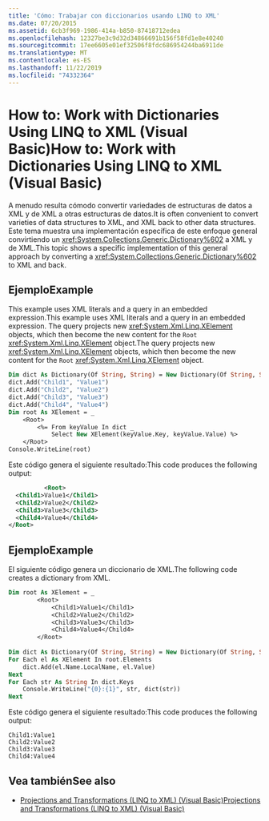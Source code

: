 ```yaml
---
title: 'Cómo: Trabajar con diccionarios usando LINQ to XML'
ms.date: 07/20/2015
ms.assetid: 6cb3f969-1986-414a-b850-87418712edea
ms.openlocfilehash: 12327be3c9d32d34866691b156f58fd1e8e40240
ms.sourcegitcommit: 17ee6605e01ef32506f8fdc686954244ba6911de
ms.translationtype: MT
ms.contentlocale: es-ES
ms.lasthandoff: 11/22/2019
ms.locfileid: "74332364"
---
```

# <a name="how-to-work-with-dictionaries-using-linq-to-xml-visual-basic"></a><span data-ttu-id="4d02b-102">How to: Work with Dictionaries Using LINQ to XML (Visual Basic)</span><span class="sxs-lookup"><span data-stu-id="4d02b-102">How to: Work with Dictionaries Using LINQ to XML (Visual Basic)</span></span>
<span data-ttu-id="4d02b-103">A menudo resulta cómodo convertir variedades de estructuras de datos a XML y de XML a otras estructuras de datos.</span><span class="sxs-lookup"><span data-stu-id="4d02b-103">It is often convenient to convert varieties of data structures to XML, and XML back to other data structures.</span></span> <span data-ttu-id="4d02b-104">Este tema muestra una implementación específica de este enfoque general convirtiendo un <xref:System.Collections.Generic.Dictionary%602> a XML y de XML.</span><span class="sxs-lookup"><span data-stu-id="4d02b-104">This topic shows a specific implementation of this general approach by converting a <xref:System.Collections.Generic.Dictionary%602> to XML and back.</span></span>  
  
## <a name="example"></a><span data-ttu-id="4d02b-105">Ejemplo</span><span class="sxs-lookup"><span data-stu-id="4d02b-105">Example</span></span>  
 <span data-ttu-id="4d02b-106">This example uses XML literals and a query in an embedded expression.</span><span class="sxs-lookup"><span data-stu-id="4d02b-106">This example uses XML literals and a query in an embedded expression.</span></span> <span data-ttu-id="4d02b-107">The query projects new <xref:System.Xml.Linq.XElement> objects, which then become the new content for the `Root` <xref:System.Xml.Linq.XElement> object.</span><span class="sxs-lookup"><span data-stu-id="4d02b-107">The query projects new <xref:System.Xml.Linq.XElement> objects, which then become the new content for the `Root` <xref:System.Xml.Linq.XElement> object.</span></span>  
  
```vb  
Dim dict As Dictionary(Of String, String) = New Dictionary(Of String, String)()  
dict.Add("Child1", "Value1")  
dict.Add("Child2", "Value2")  
dict.Add("Child3", "Value3")  
dict.Add("Child4", "Value4")  
Dim root As XElement = _  
    <Root>  
        <%= From keyValue In dict _  
            Select New XElement(keyValue.Key, keyValue.Value) %>  
    </Root>  
Console.WriteLine(root)  
```  
  
 <span data-ttu-id="4d02b-108">Este código genera el siguiente resultado:</span><span class="sxs-lookup"><span data-stu-id="4d02b-108">This code produces the following output:</span></span>  
  
```xml  
          <Root>  
  <Child1>Value1</Child1>  
  <Child2>Value2</Child2>  
  <Child3>Value3</Child3>  
  <Child4>Value4</Child4>  
</Root>  
```  
  
## <a name="example"></a><span data-ttu-id="4d02b-109">Ejemplo</span><span class="sxs-lookup"><span data-stu-id="4d02b-109">Example</span></span>  
 <span data-ttu-id="4d02b-110">El siguiente código genera un diccionario de XML.</span><span class="sxs-lookup"><span data-stu-id="4d02b-110">The following code creates a dictionary from XML.</span></span>  
  
```vb  
Dim root As XElement = _  
        <Root>  
            <Child1>Value1</Child1>  
            <Child2>Value2</Child2>  
            <Child3>Value3</Child3>  
            <Child4>Value4</Child4>  
        </Root>  
  
Dim dict As Dictionary(Of String, String) = New Dictionary(Of String, String)  
For Each el As XElement In root.Elements  
    dict.Add(el.Name.LocalName, el.Value)  
Next  
For Each str As String In dict.Keys  
    Console.WriteLine("{0}:{1}", str, dict(str))  
Next  
```  
  
 <span data-ttu-id="4d02b-111">Este código genera el siguiente resultado:</span><span class="sxs-lookup"><span data-stu-id="4d02b-111">This code produces the following output:</span></span>  
  
```console  
Child1:Value1  
Child2:Value2  
Child3:Value3  
Child4:Value4  
```  
  
## <a name="see-also"></a><span data-ttu-id="4d02b-112">Vea también</span><span class="sxs-lookup"><span data-stu-id="4d02b-112">See also</span></span>

- [<span data-ttu-id="4d02b-113">Projections and Transformations (LINQ to XML) (Visual Basic)</span><span class="sxs-lookup"><span data-stu-id="4d02b-113">Projections and Transformations (LINQ to XML) (Visual Basic)</span></span>](../../../../visual-basic/programming-guide/concepts/linq/projections-and-transformations-linq-to-xml.md)
